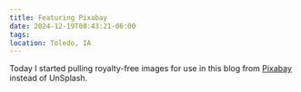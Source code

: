 ```yaml
---
title: Featuring Pixabay
date: 2024-12-19T08:43:21-06:00
tags:
location: Toledo, IA
---
```

Today I started pulling royalty-free images for use in this blog from [Pixabay](https://pixabay.com/) instead of UnSplash. 
